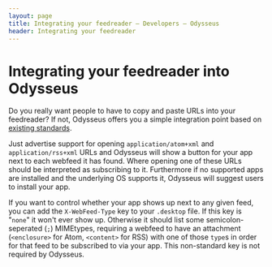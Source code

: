 ```yaml
---
layout: page
title: Integrating your feedreader — Developers — Odysseus
header: Integrating your feedreader
---
```

# Integrating your feedreader into Odysseus
Do you really want people to have to copy and paste URLs into your feedreader? If not, Odysseus offers you a simple integration point based on [existing standards](https://www.freedesktop.org/wiki/Specifications/desktop-entry-spec/).

Just advertise support for opening `application/atom+xml` and `application/rss+xml` URLs and Odysseus will show a button for your app next to each webfeed it has found. Where opening one of these URLs should be interpreted as subscribing to it. Furthermore if no supported apps are installed and the underlying OS supports it, Odysseus will suggest users to install your app.

If you want to control whether your app shows up next to any given feed, you can add the `X-WebFeed-Type` key to your `.desktop` file. If this key is "`none`" it won't ever show up. Otherwise it should list some semicolon-seperated (`;`) MIMEtypes, requiring a webfeed to have an attachment (`<enclosure>` for Atom, `<content>` for RSS) with one of those `type`s in order for that feed to be subscribed to via your app. This non-standard key is not required by Odysseus.
